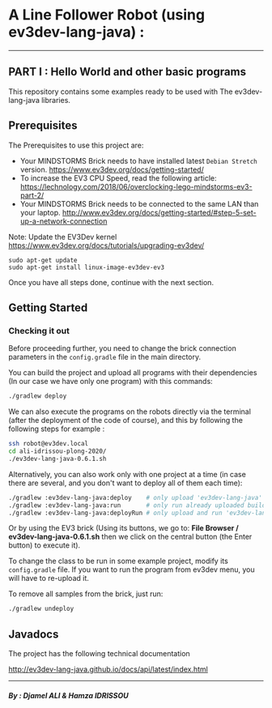 # A Line Follower Robot (using ev3dev-lang-java) :
___
## PART I : Hello World and other basic programs

This repository contains some examples ready to be used with
The ev3dev-lang-java libraries.

## Prerequisites

The Prerequisites to use this project are:

- Your MINDSTORMS Brick needs to have installed latest `Debian Stretch` version. https://www.ev3dev.org/docs/getting-started/
- To increase the EV3 CPU Speed, read the following article: https://lechnology.com/2018/06/overclocking-lego-mindstorms-ev3-part-2/
- Your MINDSTORMS Brick needs to be connected to the same LAN than your laptop. http://www.ev3dev.org/docs/getting-started/#step-5-set-up-a-network-connection

Note: Update the EV3Dev kernel
https://www.ev3dev.org/docs/tutorials/upgrading-ev3dev/

```
sudo apt-get update
sudo apt-get install linux-image-ev3dev-ev3
```

Once you have all steps done, continue with the next section.

## Getting Started
### Checking it out

Before proceeding further, you need to change the brick connection parameters
in the `config.gradle` file in the main directory.

You can build the project and upload all programs with their dependencies (In our case we have only one program) with this commands:
```sh
./gradlew deploy
```


We can also execute the programs on the robots directly via the terminal (after the deployment of the code of course), and this by following the following steps for example :
```sh
ssh robot@ev3dev.local
cd ali-idrissou-plong-2020/
./ev3dev-lang-java-0.6.1.sh 
```

Alternatively, you can also work only with one project at a time
(in case there are several, and you don't want to deploy all of them each time):
```sh
./gradlew :ev3dev-lang-java:deploy    # only upload 'ev3dev-lang-java' project
./gradlew :ev3dev-lang-java:run       # only run already uploaded build of 'ev3dev-lang-java' project
./gradlew :ev3dev-lang-java:deployRun # only upload and run 'ev3dev-lang-java' project
```

Or by using the EV3 brick (Using its buttons, we go to: **File Browser / ev3dev-lang-java-0.6.1.sh** then we click on the central button (the Enter button) to execute it).

To change the class to be run in some example project, modify its `config.gradle` file.
If you want to run the program from ev3dev menu, you will have to re-upload it.

To remove all samples from the brick, just run:
```sh
./gradlew undeploy
```

## Javadocs

The project has the following technical documentation

http://ev3dev-lang-java.github.io/docs/api/latest/index.html


___
##### By : Djamel ALI & Hamza IDRISSOU


